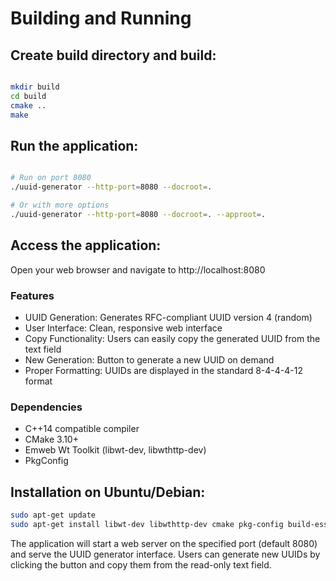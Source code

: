 # Building and Running

## Create build directory and build:

```bash

mkdir build
cd build
cmake ..
make
```

## Run the application:

```bash

# Run on port 8080
./uuid-generator --http-port=8080 --docroot=.

# Or with more options
./uuid-generator --http-port=8080 --docroot=. --approot=.
```

## Access the application:

Open your web browser and navigate to http://localhost:8080

### Features

- UUID Generation: Generates RFC-compliant UUID version 4 (random)
- User Interface: Clean, responsive web interface
- Copy Functionality: Users can easily copy the generated UUID from the text field
- New Generation: Button to generate a new UUID on demand
- Proper Formatting: UUIDs are displayed in the standard 8-4-4-4-12 format

### Dependencies

- C++14 compatible compiler
- CMake 3.10+
- Emweb Wt Toolkit (libwt-dev, libwthttp-dev)
- PkgConfig

## Installation on Ubuntu/Debian:

```bash
sudo apt-get update
sudo apt-get install libwt-dev libwthttp-dev cmake pkg-config build-essential
```

The application will start a web server on the specified port (default 8080) and serve the UUID generator interface. Users can generate new UUIDs by clicking the button and copy them from the read-only text field.
